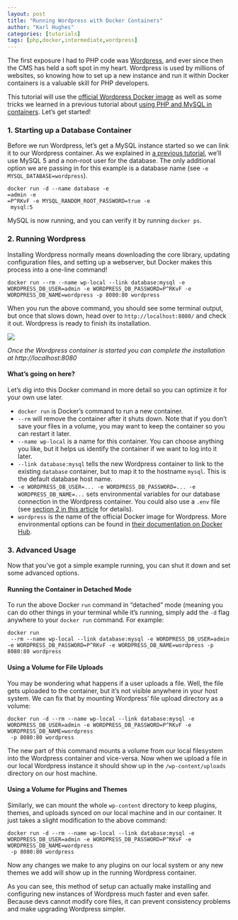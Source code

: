 ```yaml
---
layout: post
title: "Running Wordpress with Docker Containers"
author: "Karl Hughes"
categories: [tutorials]
tags: [php,docker,intermediate,wordpress]
---
```


The first exposure I had to PHP code was [Wordpress](https://wordpress.org/),
and ever since then the CMS has held a soft spot in my heart. Wordpress is used
by millions of websites, so knowing how to set up a new instance and run it
within Docker containers is a valuable skill for PHP developers.

This tutorial will use the [official Wordpress Docker
image](https://hub.docker.com/_/wordpress/) as well as some tricks we learned in
a previous tutorial about [using PHP and MySQL in
containers](https://www.shiphp.com/blog/2017/php-mysql-docker).
Let’s get started!

### 1. Starting up a Database Container

Before we run Wordpress, let’s get a MySQL instance started so we can link it to
our Wordpress container. As we explained in [a previous
tutorial](https://www.shiphp.com/blog/2017/php-mysql-docker),
we’ll use MySQL 5 and a non-root user for the database. The only additional
option we are passing in for this example is a database name (see `-e
MYSQL_DATABASE=wordpress`).

    docker run -d --name database -e 
    =admin -e 
    =P^RKvF -e MYSQL_RANDOM_ROOT_PASSWORD=true -e 
     mysql:5

MySQL is now running, and you can verify it by running `docker ps`.

### 2. Running Wordpress

Installing Wordpress normally means downloading the core library, updating
configuration files, and setting up a webserver, but Docker makes this process
into a one-line command!

    docker run --rm --name wp-local --link database:mysql -e WORDPRESS_DB_USER=admin -e WORDPRESS_DB_PASSWORD=P^RKvF -e WORDPRESS_DB_NAME=wordpress -p 8080:80 wordpress

When you run the above command, you should see some terminal output, but once
that slows down, head over to `http://localhost:8080/` and check it out.
Wordpress is ready to finish its installation.

![](https://i.imgur.com/ntev38S.png)

*Once the Wordpress container is started you can complete the installation at
http://localhost:8080*

#### What’s going on here?

Let’s dig into this Docker command in more detail so you can optimize it for
your own use later.

* `docker run` is Docker’s command to run a new container.
* `--rm` will remove the container after it shuts down. Note that if you don’t
save your files in a volume, you may want to keep the container so you can
restart it later.
* `--name wp-local` is a name for this container. You can choose anything you
like, but it helps us identify the container if we want to log into it later.
* `--link database:mysql` tells the new Wordpress container to link to the
existing `database` container, but to map it to the hostname `mysql`. This is
the default database host name.
* `-e WORDPRESS_DB_USER=... -e WORDPRESS_DB_PASSWORD=... -e WORDPRESS_DB_NAME=...`
sets environmental variables for our database connection in the Wordpress
container. You could also use a `.env` file (see [section 2 in this
article](https://www.shiphp.com/blog/2017/env-php-docker)
for details).
* `wordpress` is the name of the official Docker image for Wordpress. More
environmental options can be found in [their documentation on Docker
Hub](https://hub.docker.com/_/wordpress/).

### 3. Advanced Usage

Now that you’ve got a simple example running, you can shut it down and set some
advanced options.

#### Running the Container in Detached Mode

To run the above Docker `run` command in “detached” mode (meaning you can do
other things in your terminal while it’s running, simply add the `-d` flag
anywhere to your `docker run` command. For example:

    docker run 
     --rm --name wp-local --link database:mysql -e WORDPRESS_DB_USER=admin -e WORDPRESS_DB_PASSWORD=P^RKvF -e WORDPRESS_DB_NAME=wordpress -p 8080:80 wordpress

#### Using a Volume for File Uploads

You may be wondering what happens if a user uploads a file. Well, the file gets
uploaded to the container, but it’s not visible anywhere in your host system. We
can fix that by mounting Wordpress’ file upload directory as a volume:

    docker run -d --rm --name wp-local --link database:mysql -e WORDPRESS_DB_USER=admin -e WORDPRESS_DB_PASSWORD=P^RKvF -e WORDPRESS_DB_NAME=wordpress 
     -p 8080:80 wordpress

The new part of this command mounts a volume from our local filesystem into the
Wordpress container and vice-versa. Now when we upload a file in our local
Wordpress instance it should show up in the `/wp-content/uploads` directory on
our host machine.

#### Using a Volume for Plugins and Themes

Similarly, we can mount the whole `wp-content` directory to keep plugins,
themes, and uploads synced on our local machine and in our container. It just
takes a slight modification to the above command:

    docker run -d --rm --name wp-local --link database:mysql -e WORDPRESS_DB_USER=admin -e WORDPRESS_DB_PASSWORD=P^RKvF -e WORDPRESS_DB_NAME=wordpress 
     -p 8080:80 wordpress

Now any changes we make to any plugins on our local system or any new themes we
add will show up in the running Wordpress container.

As you can see, this method of setup can actually make installing and
configuring new instances of Wordpress much faster and even safer. Because devs
cannot modify core files, it can prevent consistency problems and make upgrading
Wordpress simpler.
